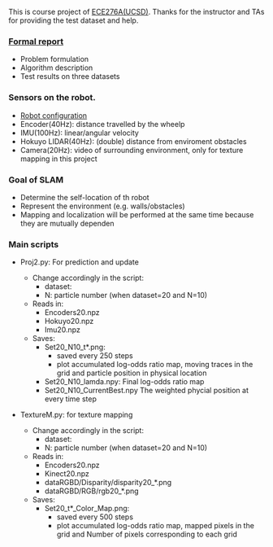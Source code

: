 This is course project of [ECE276A(UCSD)](https://natanaso.github.io/ece276a/). Thanks for the instructor and TAs for providing the test dataset and help.
### [Formal report](./SLAM_KL.pdf)
* Problem formulation
* Algorithm description
* Test results on three datasets

### Sensors on the robot.
* [Robot configuration](./RobotConfiguration.pdf)
* Encoder(40Hz): distance travelled by the wheelp
* IMU(100Hz): linear/angular velocity
* Hokuyo LIDAR(40Hz): (double) distance from enviroment obstacles
* Camera(20Hz): video of surrounding environment, only for texture mapping in this project

### Goal of SLAM
* Determine the self-location of th robot
* Represent the environment (e.g. walls/obstacles) 
* Mapping and localization will be performed at the same time because they are mutually dependen


### Main scripts
* Proj2.py: For prediction and update
	* Change accordingly in the script: 
		* dataset: 
		* N: particle number (when dataset=20 and N=10)
	* Reads in: 
		* Encoders20.npz
		* Hokuyo20.npz
		* Imu20.npz
	* Saves: 
		* Set20_N10_t*.png:
			* saved every 250 steps
			* plot accumulated log-odds ratio map, moving traces in the grid and particle position in physical location
		* Set20_N10_lamda.npy:
			Final log-odds ratio map
		* Set20_N10_CurrentBest.npy
			The weighted phycial position at every time step

* TextureM.py: for texture mapping
	* Change accordingly in the script: 
		* dataset: 
		* N: particle number (when dataset=20 and N=10)
	* Reads in: 
		* Encoders20.npz
		* Kinect20.npz
		* dataRGBD/Disparity/disparity20_*.png
		* dataRGBD/RGB/rgb20_*.png
	* Saves:
		* Set20_t*_Color_Map.png:
			* saved every 500 steps
			* plot accumulated log-odds ratio map, mapped pixels in the grid and Number of pixels corresponding to each grid
